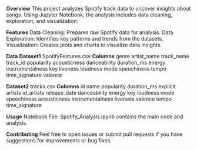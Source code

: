 **Overview**
This project analyzes Spotify track data to uncover insights about songs. Using Jupyter Notebook, the analysis includes data cleaning, exploration, and visualization.

**Features**
Data Cleaning: Prepares raw Spotify data for analysis.
Data Exploration: Identifies key patterns and trends from the datasets.
Visualization: Creates plots and charts to visualize data insights.

**Data**
**Dataset1** SpotifyFeatures.csv 
**Columns** genre	artist_name	track_name	track_id	popularity	acousticness	danceability	duration_ms	energy	instrumentalness	key	liveness	loudness	mode	speechiness	tempo	time_signature	valence

**Dataset2** tracks.csv
**Columns** id	name	popularity	duration_ms	explicit	artists	id_artists	release_date	danceability	energy	key	loudness	mode	speechiness	acousticness	instrumentalness	liveness	valence	tempo	time_signature


**Usage**
Notebook File: Spotify_Analysis.ipynb contains the main code and analysis.

**Contributing** 
Feel free to open issues or submit pull requests if you have suggestions for improvements or bug fixes.

